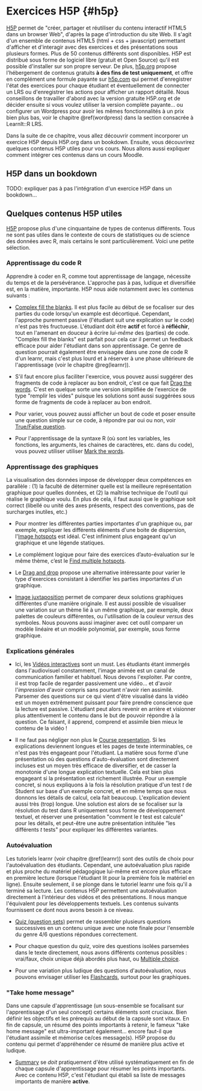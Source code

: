 # Exercices H5P {#h5p}



[H5P](https://h5p.org/) permet de "créer, partager et réutiliser du contenu interactif HTML5 dans un browser Web", d'après la page d'introduction du site Web. Il s'agit d'un ensemble de contenus HTML5 (html + css + javascript) permettant d'afficher et d'interagir avec des exercices et des présentations sous plusieurs formes. Plus de 50 contenus différents sont disponibles. H5P est distribué sous forme de logiciel libre (gratuit et Open Source) qu'il est possible d'installer sur son propre serveur. De plus, [h5p.org](https://h5p.org/) propose l'hébergement de contenus gratuits **à des fins de test uniquement**, et offre en complément une formule payante sur [h5p.com](https://h5p.com/) qui permet d'enregistrer l'état des exercices pour chaque étudiant et éventuellement de connecter un LRS ou d'enregistrer les actions pour afficher un rapport détaillé. Nous conseillons de travailler d'abord avec la version gratuite H5P.org et de décider ensuite si vous voulez utiliser la version complète payante... ou configurer un Wordpress pour avoir les mêmes fonctionnalités à un prix bien plus bas, voir le chapitre \@ref(wordpress) dans la section consacrée à LearnIt::R LRS.

Dans la suite de ce chapitre, vous allez découvrir comment incorporer un exercice H5P depuis H5P.org dans un bookdown. Ensuite, vous découvrirez quelques contenus H5P utiles pour vos cours. Nous allons aussi expliquer comment intégrer ces contenus dans un cours Moodle.

## H5P dans un bookdown

TODO: expliquer pas à pas l'intégration d'un exercice H5P dans un bookdown...

## Quelques contenus H5P utiles

[H5P](https://h5p.org/content-types-and-applications) propose plus d'une cinquantaine de types de contenus différents. Tous ne sont pas utiles dans le contexte de cours de statistiques ou de science des données avec R, mais certains le sont particulièrement. Voici une petite sélection.

### Apprentissage du code R

Apprendre à coder en R, comme tout apprentissage de langage, nécessite du temps et de la persévérance. L'approche pas à pas, ludique et diversifiée est, en la matière, importante. H5P nous aide notamment avec les contenus suivants :

- [Complex fill the blanks](https://h5p.org/advanced-fill-the-blanks). Il est plus facile au début de se focaliser sur des parties du code lorsqu'un example est décortiqué. Cependant, l'approche purement passive (l'étudiant suit une explication sur le code) n'est pas très fructueuse. L'étudiant doit être **actif** et forcé à **réfléchir**, tout en l'amenant en douceur à écrire *lui-même*  des (parties) de code. "Complex fill the blanks" est parfait pour cela car il permet un feedback efficace pour aider l'étudiant dans son apprentissage. Ce genre de question pourrait également être envisagée dans une zone de code R d'un learnr, mais c'est plus lourd et à réserver à une phase ultérieure de l'apprentissage (voir le chapitre \@reg(learnr)).

- S'il faut encore plus faciliter l'exercice, vous pouvez aussi suggérer des fragments de code à replacer au bon endroit, c'est ce que fait [Drag the words](https://h5p.org/drag-the-words). C'est en quelque sorte une version simplifiée de l'exercice de type "remplir les vides" puisque les solutions sont aussi suggérées sous forme de fragments de code à replacer au bon endroit.

- Pour varier, vous pouvez aussi afficher un bout de code et poser ensuite une question simple sur ce code, à répondre par oui ou non, voir [True/False question](https://h5p.org/true-false).

- Pour l'apprentissage de la syntaxe R (où sont les variables, les fonctions, les arguments, les chaines de caractères, etc. dans du code), vous pouvez utiliser utiliser [Mark the words](https://h5p.org/mark-the-words).

### Apprentissage des graphiques

La visualisation des données impose de développer deux compétences en parallèle : (1) la faculté de déterminer quelle est la meilleure représentation graphique pour quelles données, et (2) la maîtrise technique de l'outil qui réalise le graphique voulu. En plus de cela, il faut aussi que le graphique soit correct (libellé ou unité des axes présents, respect des conventions, pas de surcharges inutiles, etc.)

- Pour montrer les différentes parties importantes d'un graphique ou, par exemple, expliquer les différents éléments d'une boite de dispersion, l'[Image hotspots](https://h5p.org/image-hotspots) est idéal. C'est infiniment plus engageant qu'un graphique et une légende statiques.

- Le complément logique pour faire des exercices d’auto-évaluation sur le même thème, c’est le [Find multiple hotspots](https://h5p.org/find-multiple-hotspots).

- Le [Drag and drop](https://h5p.org/drag-and-drop) propose une alternative intéressante pour varier le type d'exercices consistant à identifier les parties importantes d'un graphique. 

- [Image juxtaposition](https://h5p.org/image-juxtaposition) permet de comparer deux solutions graphiques différentes d'une manière originale. Il est aussi possible de visualiser une variation sur un thème lié à un même graphique, par exemple, deux palettes de couleurs différentes, ou l'utilisation de la couleur *versus* des symboles. Nous pouvons aussi imaginer avec cet outil comparer un modèle linéaire et un modèle polynomial, par exemple, sous forme graphique.

### Explications générales

- Ici, les [Vidéos interactives](https://h5p.org/interactive-video) sont un must. Les étudiants étant immergés dans l'audiovisuel constamment, l'image animée est un canal de communication familier et habituel. Nous devons l'exploiter. Par contre, il est trop facile de regarder passivement une vidéo... et d'avoir l'*impression* d'avoir compris sans pourtant n'avoir rien assimilé. Parsemer des questions sur ce qui vient d'être visualisé dans la vidéo est un moyen extrêmement puissant pour faire prendre conscience que la lecture est passive. L'étudiant peut alors revenir en arrière et visionner plus attentivement le contenu dans le but de pouvoir répondre à la question. Ce faisant, il apprend, comprend et assimile bien mieux le contenu de la vidéo !

- Il ne faut pas négliger non plus le [Course presentation](https://h5p.org/presentation). Si les explications deviennent longues et les pages de texte interminables, ce n'est pas très engageant pour l'étudiant. La matière sous forme d'une présentation où des questions d'auto-évaluation sont directement incluses est un moyen très efficace de diversifier, et de casser la monotonie d'une longue explication textuelle. Cela est bien plus engageant si la présentation est richement illustrée. Pour un exemple concret, si nous expliquons à la fois la résolution pratique d'un test *t* de Student sur base d'un exemple concret, et en même temps que nous donnons les détails de calcul, cela fait beaucoup. L'explication devient aussi très (trop) longue. Une solution est alors de se focaliser sur la résolution du test dans R uniquement sous forme de développement textuel, et réserver une présentation "comment le *t* test est calculé" pour les détails, et peut-être une autre présentation intitulée "les différents *t* tests" pour expliquer les différentes variantes.

### Autoévaluation

Les tutoriels learnr (voir chapitre \@ref(learnr)) sont des outils de choix pour l'autoévaluation des étudiants. Cependant, une autoévaluation plus rapide et plus proche du matériel pédagogique lui-même est encore plus efficace en première lecture (lorsque l'étudiant lit pour la première fois le matériel en ligne). Ensuite seulement, il se plonge dans le tutoriel learnr une fois qu'il a terminé sa lecture. Les contenus H5P permettent une autoévaluation directement à l'intérieur des vidéos et des présentations. Il nous manque l'équivalent pour les développements textuels. Les contenus suivants fournissent ce dont nous avons besoin à ce niveau.

- [Quiz (question sets)](https://h5p.org/question-set) permet de rassembler plusieurs questions successives en un contenu unique avec une note finale pour l'ensemble du genre 4/6 questions répondues correctement.

- Pour chaque question du quiz, voire des questions isolées parsemées dans le texte directement, nous avons différents contenus possibles : vrai/faux, choix unique déjà abordés plus haut, ou [Multiple choice](https://h5p.org/multichoice).

- Pour une variation plus ludique des questions d'autoévaluation, nous pouvons envisager utiliser les [Flashcards](https://h5p.org/flashcards), surtout pour les graphiques.

### "Take home message"

Dans une capsule d'apprentissage (un sous-ensemble se focalisant sur l'apprentissage d'un seul concept) certains éléments sont cruciaux. Bien définir les objectifs et les prérequis au début de la capsule sont vitaux. En fin de capsule, un résumé des points importants à retenir, le fameux "take home message" est ultra-important également... encore faut-il que l'étudiant assimile et mémorise ce/ces message(s). H5P propose du contenu qui permet d'appréhender ce résumé de manière plus active et ludique.

- [Summary](https://h5p.org/summary) se *doit* pratiquement d'être utilisé systématiquement en fin de chaque capsule d'apprentissage pour résumer les points importants. Avec ce contenu H5P, c'est l'étudiant qui établi sa liste de messages importants de manière **active**.

